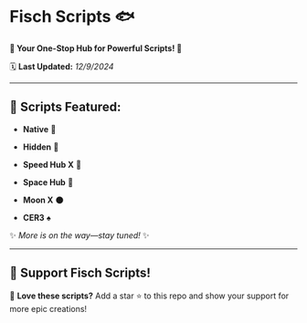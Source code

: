 # Fisch Scripts 🐟  
**🚀 Your One-Stop Hub for Powerful Scripts! 🚀**

🗓️ **Last Updated:** *12/9/2024*

---

## 📜 **Scripts Featured:**

- **Native** 🍃  

- **Hidden** 🌙  

- **Speed Hub X** 🏮  

- **Space Hub** 🌌  

- **Moon X** 🌑  

- **CER3** ♠

✨ *More is on the way—stay tuned!* ✨  

---

## 🌟 **Support Fisch Scripts!**  
🎯 **Love these scripts?** Add a star ⭐ to this repo and show your support for more epic creations!  

